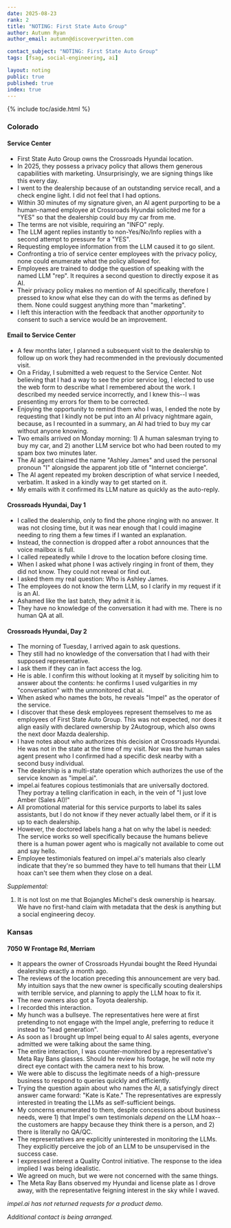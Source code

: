 ```yaml
---
date: 2025-08-23
rank: 2
title: "NOTING: First State Auto Group"
author: Autumn Ryan
author_email: autumn@discoverywritten.com

contact_subject: "NOTING: First State Auto Group"
tags: [fsag, social-engineering, ai]

layout: noting
public: true
published: true
index: true
---
```


{% include toc/aside.html %}

### Colorado

#### Service Center
- First State Auto Group owns the Crossroads Hyundai location.
- In 2025, they possess a privacy policy that allows them generous capabilities with marketing. Unsurprisingly, we are signing things like this every day.
- I went to the dealership because of an outstanding service recall, and a check engine light. I did not feel that I had options.
- Within 30 minutes of my signature given, an AI agent purporting to be a human-named employee at Crossroads Hyundai solicited me for a "YES" so that the dealership could buy my car from me.
- The terms are not visible, requiring an "INFO" reply.
- The LLM agent replies instantly to non-Yes/No/Info replies with a second attempt to pressure for a "YES".
- Requesting employee information from the LLM caused it to go silent.
- Confronting a trio of service center employees with the privacy policy, none could enumerate what the policy allowed for.
- Employees are trained to dodge the question of speaking with the named LLM "rep". It requires a second question to directly expose it as AI.
- Their privacy policy makes no mention of AI specifically, therefore I pressed to know what else they can do with the terms as defined by them. None could suggest anything more than "marketing".
- I left this interaction with the feedback that another _opportunity_ to consent to such a service would be an improvement.

#### Email to Service Center
- A few months later, I planned a subsequent visit to the dealership to follow up on work they had recommended in the previously documented visit.
- On a Friday, I submitted a web request to the Service Center. Not believing that I had a way to see the prior service log, I elected to use the web form to describe what I remembered about the work. I described my needed service incorrectly, and I knew this--I was presenting my errors for them to be corrected.
- Enjoying the opportunity to remind them who I was, I ended the note by requesting that I kindly not be put into an AI privacy nightmare again, because, as I recounted in a summary, an AI had tried to buy my car without anyone knowing.
- Two emails arrived on Monday morning: 1) A human salesman trying to buy my car, and 2) another LLM service bot who had been routed to my spam box two minutes later.
- The AI agent claimed the name "Ashley James" and used the personal pronoun "I" alongside the apparent job title of "Internet concierge".
- The AI agent repeated my broken description of what service I needed, verbatim. It asked in a kindly way to get started on it.
- My emails with it confirmed its LLM nature as quickly as the auto-reply.

#### Crossroads Hyundai, Day 1

- I called the dealership, only to find the phone ringing with no answer. It was not closing time, but it was near enough that I could imagine needing to ring them a few times if I wanted an explanation.
- Instead, the connection is dropped after a robot announces that the voice mailbox is full.
- I called repeatedly while I drove to the location before closing time.
- When I asked what phone I was actively ringing in front of them, they did not know. They could not reveal or find out.
- I asked them my real question: Who is Ashley James.
- The employees do not know the term LLM, so I clarify in my request if it is an AI.
- Ashamed like the last batch, they admit it is.
- They have no knowledge of the conversation it had with me. There is no human QA at all.

#### Crossroads Hyundai, Day 2

- The morning of Tuesday, I arrived again to ask questions.
- They still had no knowledge of the conversation that I had with their supposed representative.
- I ask them if they can in fact access the log.
- He is able. I confirm this without looking at it myself by soliciting him to answer about the contents: he confirms I used vulgarities in my "conversation" with the unmonitored chat ai.
- When asked who names the bots, he reveals "Impel" as the operator of the service.
- I discover that these desk employees represent themselves to me as employees of First State Auto Group. This was not expected, nor does it align easily with declared ownership by 2Autogroup, which also owns the next door Mazda dealership.
- I have notes about who authorizes this decision at Crossroads Hyundai. He was not in the state at the time of my visit. Nor was the human sales agent present who I confirmed had a specific desk nearby with a second busy individual.
- The dealership is a multi-state operation which authorizes the use of the service known as "impel.ai".
- impel.ai features copious testimonials that are universally doctored. They portray a telling clarification in each, in the vein of "I just love Amber (Sales AI)!"
- All promotional material for this service purports to label its sales assistants, but I do not know if they never actually label them, or if it is up to each dealership.
- However, the doctored labels hang a hat on why the label is needed: The service works so well specifically because the humans believe there is a human power agent who is magically not available to come out and say hello.
- Employee testimonials featured on impel.ai's materials also clearly indicate that they're so bummed they have to tell humans that their LLM hoax can't see them when they close on a deal.

_Supplemental:_

1. It is not lost on me that Bojangles Michel's desk ownership is hearsay. We have no first-hand claim with metadata that the desk is anything but a social engineering decoy.


### Kansas

#### 7050 W Frontage Rd, Merriam

- It appears the owner of Crossroads Hyundai bought the Reed Hyundai dealership exactly a month ago.
- The reviews of the location preceding this announcement are very bad. My intuition says that the new owner is specifically scouting dealerships with terrible service, and planning to apply the LLM hoax to fix it.
- The new owners also got a Toyota dealership.
- I recorded this interaction.
- My hunch was a bullseye. The representatives here were at first pretending to not engage with the Impel angle, preferring to reduce it instead to "lead generation".
- As soon as I brought up Impel being equal to AI sales agents, everyone admitted we were talking about the same thing.
- The entire interaction, I was counter-monitored by a representative's Meta Ray Bans glasses. Should he review his footage, he will note my direct eye contact with the camera next to his brow.
- We were able to discuss the legitimate needs of a high-pressure business to respond to queries quickly and efficiently.
- Trying the question again about who names the AI, a satisfyingly direct answer came forward: "Kate is Kate." The representatives are expressly interested in treating the LLMs as self-sufficient beings.
- My concerns enumerated to them, despite concessions about business needs, were 1) that Impel's own testimonials *depend* on the LLM hoax--the customers are happy because they think there is a person, and 2) there is literally no QA/QC.
- The representatives are explicitly uninterested in monitoring the LLMs. They explicitly perceive the job of an LLM to be unsupervised in the success case.
- I expressed interest a Quality Control initiative. The response to the idea implied I was being idealistic.
- We agreed on much, but we were not concerned with the same things.
- The Meta Ray Bans observed my Hyundai and license plate as I drove away, with the representative feigning interest in the sky while I waved.

_impel.ai has not returned requests for a product demo._

_Additional contact is being arranged._
